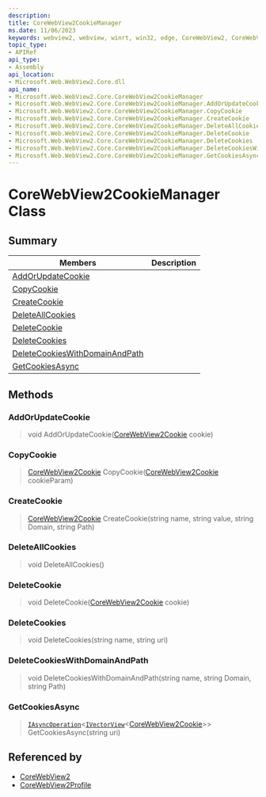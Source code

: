 ```yaml
---
description: 
title: CoreWebView2CookieManager
ms.date: 11/06/2023
keywords: webview2, webview, winrt, win32, edge, CoreWebView2, CoreWebView2Controller, browser control, edge html, CoreWebView2CookieManager
topic_type:
- APIRef
api_type:
- Assembly
api_location:
- Microsoft.Web.WebView2.Core.dll
api_name:
- Microsoft.Web.WebView2.Core.CoreWebView2CookieManager
- Microsoft.Web.WebView2.Core.CoreWebView2CookieManager.AddOrUpdateCookie
- Microsoft.Web.WebView2.Core.CoreWebView2CookieManager.CopyCookie
- Microsoft.Web.WebView2.Core.CoreWebView2CookieManager.CreateCookie
- Microsoft.Web.WebView2.Core.CoreWebView2CookieManager.DeleteAllCookies
- Microsoft.Web.WebView2.Core.CoreWebView2CookieManager.DeleteCookie
- Microsoft.Web.WebView2.Core.CoreWebView2CookieManager.DeleteCookies
- Microsoft.Web.WebView2.Core.CoreWebView2CookieManager.DeleteCookiesWithDomainAndPath
- Microsoft.Web.WebView2.Core.CoreWebView2CookieManager.GetCookiesAsync
---
```


# CoreWebView2CookieManager Class



## Summary

Members|Description
--|--
[AddOrUpdateCookie](#addorupdatecookie) | 
[CopyCookie](#copycookie) | 
[CreateCookie](#createcookie) | 
[DeleteAllCookies](#deleteallcookies) | 
[DeleteCookie](#deletecookie) | 
[DeleteCookies](#deletecookies) | 
[DeleteCookiesWithDomainAndPath](#deletecookieswithdomainandpath) | 
[GetCookiesAsync](#getcookiesasync) | 



## Methods

### AddOrUpdateCookie

> void AddOrUpdateCookie([CoreWebView2Cookie](corewebview2cookie.md) cookie)



### CopyCookie

> [CoreWebView2Cookie](corewebview2cookie.md) CopyCookie([CoreWebView2Cookie](corewebview2cookie.md) cookieParam)



### CreateCookie

> [CoreWebView2Cookie](corewebview2cookie.md) CreateCookie(string name, string value, string Domain, string Path)



### DeleteAllCookies

> void DeleteAllCookies()



### DeleteCookie

> void DeleteCookie([CoreWebView2Cookie](corewebview2cookie.md) cookie)



### DeleteCookies

> void DeleteCookies(string name, string uri)



### DeleteCookiesWithDomainAndPath

> void DeleteCookiesWithDomainAndPath(string name, string Domain, string Path)



### GetCookiesAsync

> [`IAsyncOperation`](/uwp/api/Windows.Foundation.IAsyncOperation-1)&lt;[`IVectorView`](/uwp/api/Windows.Foundation.Collections.IVectorView-1)&lt;[CoreWebView2Cookie](corewebview2cookie.md)&gt;&gt; GetCookiesAsync(string uri)






## Referenced by

- [CoreWebView2](corewebview2.md)
- [CoreWebView2Profile](corewebview2profile.md)
